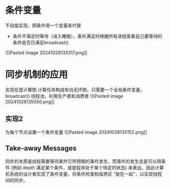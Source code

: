 # 条件变量
不自旋实现，把条件用一个变量来代替
- 条件不满足时等待（进入睡眠），条件满足时唤醒所有进程查看自己要等待的条件是否已满足broadcast()

![[Pasted image 20241028133317.png]]

# 同步机制的应用
实现任意计算图
计算任务构成有向无环图，只需要一个全局条件变量，broadcast()
线程池，利用生产者和消费者
![[Pasted image 20241028135050.png]]

## 实现2
为每个节点设置一个条件变量
![[Pasted image 20241028135152.png]]

## Take-away Messages
同步的本质是线程需要等待某件它所预期的事件发生，而事件的发生总是可以用条件 (例如 depth 满足某个条件，或是程序处于某个特定的状态) 来表达。因此计算机系统的设计者实现了条件变量，将条件检查和临界区 “放在一起”，以实现线程间的同步。